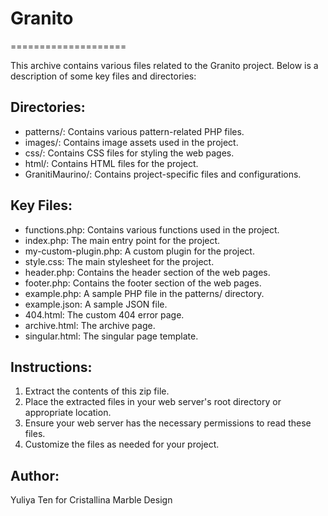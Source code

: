 # Granito

====================

This archive contains various files related to the Granito project. Below is a description of some key files and directories:

Directories:
-------------
- patterns/: Contains various pattern-related PHP files.
- images/: Contains image assets used in the project.
- css/: Contains CSS files for styling the web pages.
- html/: Contains HTML files for the project.
- GranitiMaurino/: Contains project-specific files and configurations.

Key Files:
-----------
- functions.php: Contains various functions used in the project.
- index.php: The main entry point for the project.
- my-custom-plugin.php: A custom plugin for the project.
- style.css: The main stylesheet for the project.
- header.php: Contains the header section of the web pages.
- footer.php: Contains the footer section of the web pages.
- example.php: A sample PHP file in the patterns/ directory.
- example.json: A sample JSON file.
- 404.html: The custom 404 error page.
- archive.html: The archive page.
- singular.html: The singular page template.

Instructions:
-------------
1. Extract the contents of this zip file.
2. Place the extracted files in your web server's root directory or appropriate location.
3. Ensure your web server has the necessary permissions to read these files.
4. Customize the files as needed for your project.

Author:
-------
Yuliya Ten for Cristallina Marble Design

